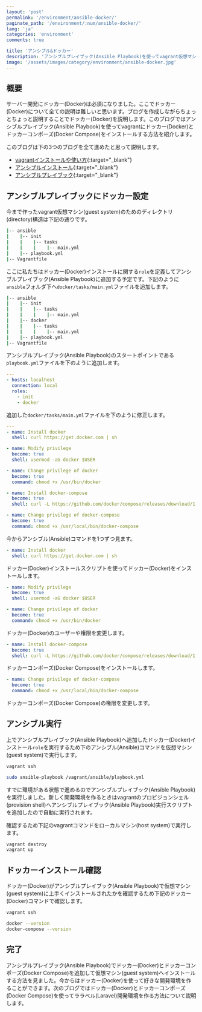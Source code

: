 ```yaml
---
layout: 'post'
permalink: '/environment/ansible-docker/'
paginate_path: '/environment/:num/ansible-docker/'
lang: 'ja'
categories: 'environment'
comments: true

title: 'アンシブル&ドッカー'
description: 'アンシブルプレイブック(Ansible Playbook)を使ってvagrant仮想マシン(guest system)にドッカー(Docker)とドッカーコンポーズ(Docker Compose)をインストールしてみます。'
image: '/assets/images/category/environment/ansible-docker.jpg'
---
```



## 概要
サーバー開発にドッカー(Docker)は必須になりました。ここでドッカー(Docker)について全ての説明は難しいと思います。ブログを作成しながらちょっとちょっと説明することでドッカー(Docker)を説明します。このブログではアンシブルプレイブック(Ansible Playbook)を使ってvagrantにドッカー(Docker)とドッカーコンポーズ(Docker Compose)をインストールする方法を紹介します。

このブログは下の3つのブログを全て進めたと思って説明します。

- [vagrantインストールや使い方]({{site.url}}/{{page.categories}}/vagrant-install-and-usage/){:target="_blank"}
- [アンシブルインストール]({{site.url}}/{{page.categories}}/install-ansible/){:target="_blank"}
- [アンシブルプレイブック]({{site.url}}/{{page.categories}}/ansible-playbook/){:target="_blank"}


## アンシブルプレイブックにドッカー設定
今まで作ったvagrant仮想マシン(guest system)のためのディレクトリ(directory)構造は下記の通りです。

```bash
|-- ansible
|    |-- init
|    |    |-- tasks
|    |    |    |-- main.yml
|    |-- playbook.yml
|-- Vagrantfile
```

ここに私たちはドッカー(Docker)インストールに関する```role```を定義してアンシブルプレイブック(Ansible Playbook)に追加する予定です。下記のように```ansible```フォルダ下へ```docker/tasks/main.yml```ファイルを追加します。

```bash
|-- ansible
|    |-- init
|    |    |-- tasks
|    |    |    |-- main.yml
|    |-- docker
|    |    |-- tasks
|    |    |    |-- main.yml
|    |-- playbook.yml
|-- Vagrantfile
```

アンシブルプレイブック(Ansible Playbook)のスタートポイントである```playbook.yml```ファイルを下のように追加します。

```yml
---
- hosts: localhost
  connection: local
  roles:
    - init
    - docker
```

追加した```docker/tasks/main.yml```ファイルを下のように修正します。

```yml
---
- name: Install docker
  shell: curl https://get.docker.com | sh

- name: Modify privilege
  become: true
  shell: usermod -aG docker $USER

- name: Change privilege of docker
  become: true
  command: chmod +x /usr/bin/docker

- name: Install docker-compose
  become: true
  shell: curl -L https://github.com/docker/compose/releases/download/1.18.0/docker-compose-`uname -s`-`uname -m` -o /usr/local/bin/docker-compose

- name: Change privilege of docker-compose
  become: true
  command: chmod +x /usr/local/bin/docker-compose
```

今からアンシブル(Ansible)コマンドを1つずつ見ます。

```yml
- name: Install docker
  shell: curl https://get.docker.com | sh
```

ドッカー(Docker)インストールスクリプトを使ってドッカー(Docker)をインストールします。

```yml
- name: Modify privilege
  become: true
  shell: usermod -aG docker $USER

- name: Change privilege of docker
  become: true
  command: chmod +x /usr/bin/docker
```

ドッカー(Docker)のユーザーや権限を変更します。

```yml
- name: Install docker-compose
  become: true
  shell: curl -L https://github.com/docker/compose/releases/download/1.18.0/docker-compose-`uname -s`-`uname -m` -o /usr/local/bin/docker-compose
```

ドッカーコンポーズ(Docker Compose)をインストールします。

```yml
- name: Change privilege of docker-compose
  become: true
  command: chmod +x /usr/local/bin/docker-compose
```

ドッカーコンポーズ(Docker Compose)の権限を変更します。

## アンシブル実行
上でアンシブルプレイブック(Ansible Playbook)へ追加したドッカー(Docker)インストール```role```を実行するため下のアンシブル(Ansible)コマンドを仮想マシン(guest system)で実行します。

```bash
vagrant ssh

sudo ansible-playbook /vagrant/ansible/playbook.yml
```

すでに環境がある状態で進めるのでアンシブルプレイブック(Ansible Playbook)を実行しました。新しく開発環境を作るときはvagrantのプロビジョンシェル(provision shell)へアンシブルプレイブック(Ansible Playbook)実行スクリプトを追加したので自動に実行されます。

確認するため下記のvagrantコマンドをローカルマシン(host system)で実行します。

```bash
vagrant destroy
vagrant up
```

## ドッカーインストール確認
ドッカー(Docker)がアンシブルプレイブック(Ansible Playbook)で仮想マシン(guest system)に上手くインストールされたかを確認するため下記のドッカー(Docker)コマンドで確認します。

```bash
vagrant ssh

docker --version
docker-compose --version
```

## 完了
アンシブルプレイブック(Ansible Playbook)でドッカー(Docker)とドッカーコンポーズ(Docker Compose)を追加して仮想マシン(guest system)へインストールする方法を見ました。今からはドッカー(Docker)を使って好きな開発環境を作ることができます。次のブログではドッカー(Docker)とドッカーコンポーズ(Docker Compose)を使ってララベル(Laravel)開発環境を作る方法について説明します。